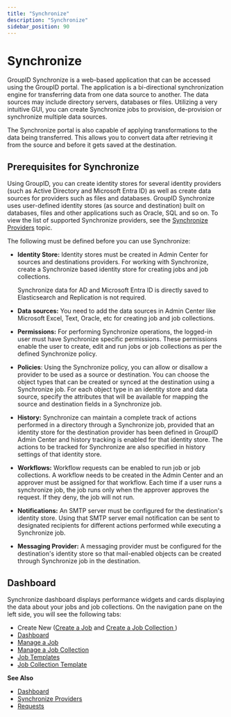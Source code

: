 ```yaml
---
title: "Synchronize"
description: "Synchronize"
sidebar_position: 90
---
```


# Synchronize

GroupID Synchronize is a web-based application that can be accessed using the GroupID portal. The
application is a bi-directional synchronization engine for transferring data from one data source to
another. The data sources may include directory servers, databases or files. Utilizing a very
intuitive GUI, you can create Synchronize jobs to provision, de-provision or synchronize multiple
data sources.

The Synchronize portal is also capable of applying transformations to the data being transferred.
This allows you to convert data after retrieving it from the source and before it gets saved at the
destination.

## Prerequisites for Synchronize

Using GroupID, you can create identity stores for several identity providers (such as Active
Directory and Microsoft Entra ID) as well as create data sources for providers such as files and
databases. GroupID Synchronize uses user-defined identity stores (as source and destination) built
on databases, files and other applications such as Oracle, SQL and so on. To view the list of
supported Synchronize providers, see the
[Synchronize Providers](/docs/directorymanager/11.0/portal/synchronize/provider.md) topic.

The following must be defined before you can use Synchronize:

- **Identity Store:** Identity stores must be created in Admin Center for sources and destinations
  providers. For working with Synchronize, create a Synchronize based identity store for creating
  jobs and job collections.

    Synchronize data for AD and Microsoft Entra ID is directly saved to Elasticsearch and
    Replication is not required.

- **Data sources:** You need to add the data sources in Admin Center like Microsoft Excel, Text,
  Oracle, etc for creating job and job collections.
- **Permissions:** For performing Synchronize operations, the logged-in user must have Synchronize
  specific permissions. These permissions enable the user to create, edit and run jobs or job
  collections as per the defined Synchronize policy.
- **Policies**: Using the Synchronize policy, you can allow or disallow a provider to be used as a
  source or destination. You can choose the object types that can be created or synced at the
  destination using a Synchronize job. For each object type in an identity store and data source,
  specify the attributes that will be available for mapping the source and destination fields in a
  Synchronize job.
- **History:** Synchronize can maintain a complete track of actions performed in a directory through
  a Synchronize job, provided that an identity store for the destination provider has been defined
  in GroupID Admin Center and history tracking is enabled for that identity store. The actions to be
  tracked for Synchronize are also specified in history settings of that identity store.
- **Workflows:** Workflow requests can be enabled to run job or job collections. A workflow needs to
  be created in the Admin Center and an approver must be assigned for that workflow. Each time if a
  user runs a synchronize job, the job runs only when the approver approves the request. If they
  deny, the job will not run.
- **Notifications:** An SMTP server must be configured for the destination's identity store. Using
  that SMTP server email notification can be sent to designated recipients for different actions
  performed while executing a Synchronize job.
- **Messaging Provider:** A messaging provider must be configured for the destination's identity
  store so that mail-enabled objects can be created through Synchronize job in the destination.

## Dashboard

Synchronize dashboard displays performance widgets and cards displaying the data about your jobs and
job collections. On the navigation pane on the left side, you will see the following tabs:

- Create New ([Create a Job](/docs/directorymanager/11.0/portal/synchronize/create/create.md)
  and
  [Create a Job Collection ](/docs/directorymanager/11.0/portal/synchronize/create/create_1.md))
- [Dashboard](/docs/directorymanager/11.0/portal/synchronize/dashboard.md)
- [Manage a Job](/docs/directorymanager/11.0/portal/synchronize/manage/job.md)
- [Manage a Job Collection ](/docs/directorymanager/11.0/portal/synchronize/manage/jobcollection.md)
- [Job Templates](/docs/directorymanager/11.0/portal/synchronize/manage/jobtemplate.md)
- [Job Collection Template](/docs/directorymanager/11.0/portal/synchronize/manage/jobcollectiontemplate.md)

**See Also**

- [Dashboard](/docs/directorymanager/11.0/portal/synchronize/dashboard.md)
- [Synchronize Providers](/docs/directorymanager/11.0/portal/synchronize/provider.md)
- [Requests](/docs/directorymanager/11.0/portal/request/overview.md)
